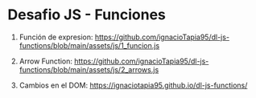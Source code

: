 # Desafio JS - Funciones

1) Función de expresion: https://github.com/ignacioTapia95/dl-js-functions/blob/main/assets/js/1_funcion.js

2) Arrow Function: https://github.com/ignacioTapia95/dl-js-functions/blob/main/assets/js/2_arrows.js

3) Cambios en el DOM: https://ignaciotapia95.github.io/dl-js-functions/